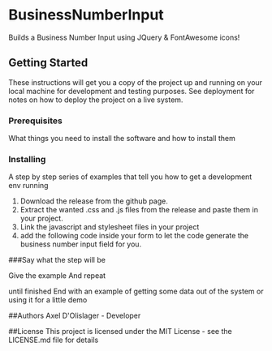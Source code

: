 # BusinessNumberInput
Builds a Business Number Input using JQuery & FontAwesome icons!

## Getting Started
These instructions will get you a copy of the project up and running on your local machine for development and testing purposes. See deployment for notes on how to deploy the project on a live system.

### Prerequisites
What things you need to install the software and how to install them

### Installing
A step by step series of examples that tell you how to get a development env running
1. Download the release from the github page.
2. Extract the wanted .css and .js files from the release and paste them in your project.
3. Link the javascript and stylesheet files in your project
4. add the following code inside your form to let the code generate the business number input field for you.
<div id='BusinessNumber'></div>



###Say what the step will be

Give the example
And repeat

until finished
End with an example of getting some data out of the system or using it for a little demo

##Authors
Axel D'Olislager - Developer

##License
This project is licensed under the MIT License - see the LICENSE.md file for details
